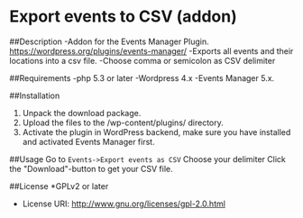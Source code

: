 # Export events to CSV (addon)

##Description
-Addon for the Events Manager Plugin. https://wordpress.org/plugins/events-manager/
-Exports all events and their locations into a csv file.
-Choose comma or semicolon as CSV delimiter

##Requirements
-php 5.3 or later
-Wordpress 4.x
-Events Manager 5.x.

##Installation
1. Unpack the download package.
2. Upload the files to the /wp-content/plugins/ directory.
3. Activate the plugin in WordPress backend, make sure you have installed and activated Events Manager first.

##Usage
Go to `Events->Export events as CSV`
Choose your delimiter
Click the "Download"-button to get your CSV file.

##License
*GPLv2 or later
 * License URI:   http://www.gnu.org/licenses/gpl-2.0.html




